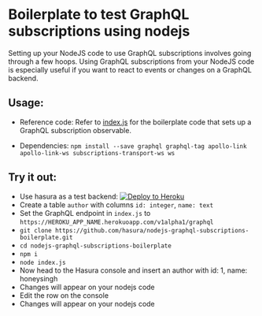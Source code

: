 # Boilerplate to test GraphQL subscriptions using nodejs
Setting up your NodeJS code to use GraphQL subscriptions involves going through a few hoops.
Using GraphQL subscriptions from your NodeJS code is especially useful if you want to react to events or changes on a GraphQL backend.

## Usage:

- Reference code:
  Refer to [index.js](./index.js) for the boilerplate code that sets up a GraphQL subscription observable.

- Dependencies:
  `npm install --save graphql graphql-tag apollo-link apollo-link-ws subscriptions-transport-ws ws`

## Try it out:

- Use hasura as a test backend: [![Deploy to Heroku](https://www.herokucdn.com/deploy/button.svg)](https://heroku.com/deploy?template=https://github.com/hasura/graphql-engine-heroku)
- Create a table `author` with columns `id: integer`, `name: text`
- Set the GraphQL endpoint in `index.js` to `https://HEROKU_APP_NAME.herokuoapp.com/v1alpha1/graphql`
- `git clone https://github.com/hasura/nodejs-graphql-subscriptions-boilerplate.git`
- `cd nodejs-graphql-subscriptions-boilerplate`
- `npm i`
- `node index.js`
- Now head to the Hasura console and insert an author with id: 1, name: honeysingh
- Changes will appear on your nodejs code
- Edit the row on the console
- Changes will appear on your nodejs code
